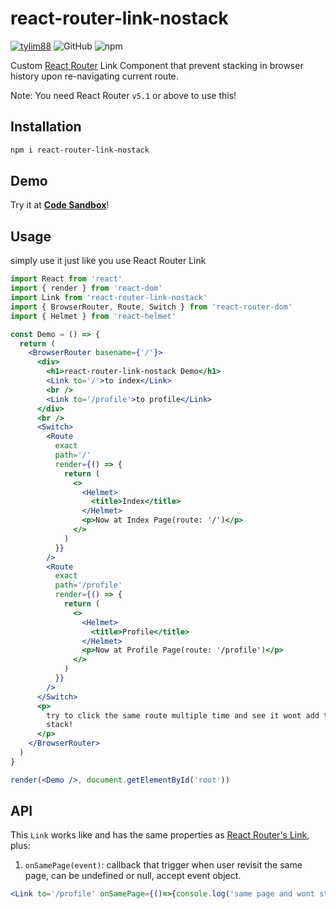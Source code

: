 # react-router-link-nostack

[![tylim88](https://circleci.com/gh/tylim88/react-router-link-nostack.svg?style=svg)](<[LINK](https://github.com/tylim88/react-router-link-nostack#react-router-link-nostack)>)  ![GitHub](https://img.shields.io/github/license/tylim88/react-router-link-nostack) ![npm](https://img.shields.io/npm/v/react-router-link-nostack)

Custom [React Router](https://www.npmjs.com/package/react-router-dom) Link Component that prevent stacking in browser history upon re-navigating current route.

Note: You need React Router `v5.1` or above to use this!

## Installation

```bash
npm i react-router-link-nostack
```

## Demo

Try it at **[Code Sandbox](https://codesandbox.io/s/interesting-ganguly-huwcr)**!  

## Usage

simply use it just like you use React Router Link

```jsx
import React from 'react'
import { render } from 'react-dom'
import Link from 'react-router-link-nostack'
import { BrowserRouter, Route, Switch } from 'react-router-dom'
import { Helmet } from 'react-helmet'

const Demo = () => {
  return (
    <BrowserRouter basename={'/'}>
      <div>
        <h1>react-router-link-nostack Demo</h1>
        <Link to='/'>to index</Link>
        <br />
        <Link to='/profile'>to profile</Link>
      </div>
      <br />
      <Switch>
        <Route
          exact
          path='/'
          render={() => {
            return (
              <>
                <Helmet>
                  <title>Index</title>
                </Helmet>
                <p>Now at Index Page(route: '/')</p>
              </>
            )
          }}
        />
        <Route
          exact
          path='/profile'
          render={() => {
            return (
              <>
                <Helmet>
                  <title>Profile</title>
                </Helmet>
                <p>Now at Profile Page(route: '/profile')</p>
              </>
            )
          }}
        />
      </Switch>
      <p>
        try to click the same route multiple time and see it wont add to history
        stack!
      </p>
    </BrowserRouter>
  )
}

render(<Demo />, document.getElementById('root'))

```

## API

This `Link` works like and has the same properties as [React Router's Link](https://reacttraining.com/react-router/web/api/Link), plus:

1. `onSamePage(event)`: callback that trigger when user revisit the same page, can be undefined or null, accept event object.

```jsx
<Link to='/profile' onSamePage={()=>{console.log('same page and wont stack history!')}}>to profile</Link>
```
